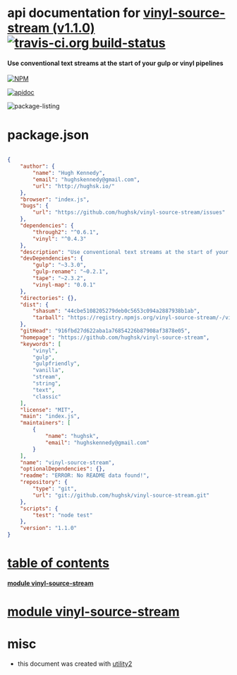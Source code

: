 # api documentation for  [vinyl-source-stream (v1.1.0)](https://github.com/hughsk/vinyl-source-stream)  [![travis-ci.org build-status](https://api.travis-ci.org/npmdoc/node-npmdoc-vinyl-source-stream.svg)](https://travis-ci.org/npmdoc/node-npmdoc-vinyl-source-stream)
#### Use conventional text streams at the start of your gulp or vinyl pipelines

[![NPM](https://nodei.co/npm/vinyl-source-stream.png?downloads=true)](https://www.npmjs.com/package/vinyl-source-stream)

[![apidoc](https://npmdoc.github.io/node-npmdoc-vinyl-source-stream/build/screen-capture.buildNpmdoc.browser._2Fhome_2Ftravis_2Fbuild_2Fnpmdoc_2Fnode-npmdoc-vinyl_source_stream_2Ftmp_2Fbuild_2Fapidoc.html.png)](https://npmdoc.github.io/node-npmdoc-vinyl-source-stream/build..beta..travis-ci.org/apidoc.html)

![package-listing](https://npmdoc.github.io/node-npmdoc-vinyl-source-stream/build/screen-capture.npmPackageListing.svg)



# package.json

```json

{
    "author": {
        "name": "Hugh Kennedy",
        "email": "hughskennedy@gmail.com",
        "url": "http://hughsk.io/"
    },
    "browser": "index.js",
    "bugs": {
        "url": "https://github.com/hughsk/vinyl-source-stream/issues"
    },
    "dependencies": {
        "through2": "^0.6.1",
        "vinyl": "^0.4.3"
    },
    "description": "Use conventional text streams at the start of your gulp or vinyl pipelines",
    "devDependencies": {
        "gulp": "~3.3.0",
        "gulp-rename": "~0.2.1",
        "tape": "~2.3.2",
        "vinyl-map": "0.0.1"
    },
    "directories": {},
    "dist": {
        "shasum": "44cbe5108205279deb0c5653c094a2887938b1ab",
        "tarball": "https://registry.npmjs.org/vinyl-source-stream/-/vinyl-source-stream-1.1.0.tgz"
    },
    "gitHead": "916fbd27d622aba1a76854226b87908af3878e05",
    "homepage": "https://github.com/hughsk/vinyl-source-stream",
    "keywords": [
        "vinyl",
        "gulp",
        "gulpfriendly",
        "vanilla",
        "stream",
        "string",
        "text",
        "classic"
    ],
    "license": "MIT",
    "main": "index.js",
    "maintainers": [
        {
            "name": "hughsk",
            "email": "hughskennedy@gmail.com"
        }
    ],
    "name": "vinyl-source-stream",
    "optionalDependencies": {},
    "readme": "ERROR: No README data found!",
    "repository": {
        "type": "git",
        "url": "git://github.com/hughsk/vinyl-source-stream.git"
    },
    "scripts": {
        "test": "node test"
    },
    "version": "1.1.0"
}
```



# <a name="apidoc.tableOfContents"></a>[table of contents](#apidoc.tableOfContents)

#### [module vinyl-source-stream](#apidoc.module.vinyl-source-stream)



# <a name="apidoc.module.vinyl-source-stream"></a>[module vinyl-source-stream](#apidoc.module.vinyl-source-stream)



# misc
- this document was created with [utility2](https://github.com/kaizhu256/node-utility2)
